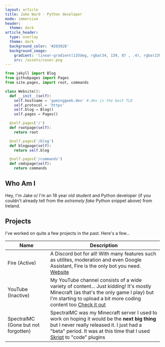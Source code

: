 ```yaml
---
layout: article
title: Jake Ward - Python developer
mode: immersive
header:
  theme: dark
article_header:
  type: overlay
  theme: dark
  background_color: '#203028'
  background_image:
    gradient: 'linear-gradient(135deg, rgba(34, 139, 87 , .4), rgba(139, 34, 139, .4))'
    src: /assets/cover.png
---
```


```python
from jekyll import Blog
from githubpages import Pages
from site.pages, import root, commands

class Website():
  def __init__(self):
    self.hostname = 'gaminggeek.dev' #.dev is the best TLD
    self.protocol = 'https'
    self.blog = Blog()
    self.pages = Pages()

  @self.pages('/')
  def rootpage(self):
    return root

  @self.pages('/blog')
  def blogpage(self):
    return self.blog

  @self.pages('/commands')
  def cmdspage(self):
    return commands
```

## Who Am I

Hey, I'm Jake o/ I'm an 18 year old student and Python developer (if you couldn't already tell from the *extremely fake* Python snippet above) from Ireland.

## Projects

I've worked on quite a few projects in the past. Here's a few...

Name | Description
-----| ----------
Fire (Active) |  A Discord bot for all! With many features such as utilites, moderation and even Google Assistant, Fire is the only bot you need. [Website](https://fire.gaminggeek.dev/)
YouTube (Inactive) | My YouTube channel consists of a wide variety of content... Just kidding! It's mostly Minecraft (as that's the only game I play) but I'm starting to upload a bit more coding content too [Check it out](https://youtube.com/GamingGeek)
SpectralMC (Gone but not forgotten) | SpectralMC was my Minecraft server I used to work on hoping it would be the **next big thing** but I never really released it. I just had a "beta" period. It was at this time that I used [Skript](https://github.com/SkriptLang/Skript) to "code" plugins
